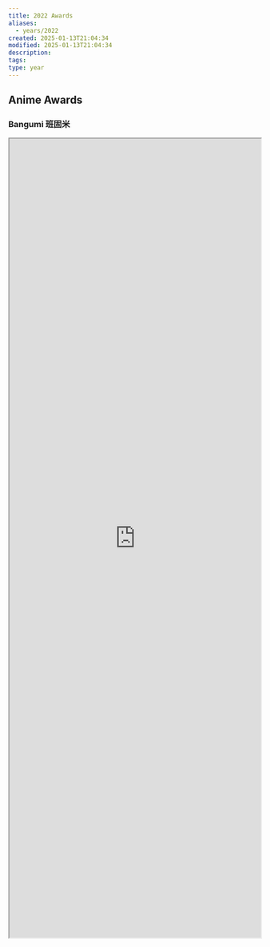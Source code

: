 ```yaml
---
title: 2022 Awards
aliases:
  - years/2022
created: 2025-01-13T21:04:34
modified: 2025-01-13T21:04:34
description: 
tags: 
type: year
---
```


## Anime Awards

### Bangumi 班固米

<iframe src='https://bgm.tv/award/2022' style='height:40vh;width:100%' class='iframe-radius' allow='fullscreen'/><center>via: <a href='https://bgm.tv/award/2022' target='_blank' class='external-link'>https://bgm.tv/award/2022</a></center>

### Animecorner

<iframe src='https://animecorner.me/2022-anime-of-the-year-awards-winners/' style='height:40vh;width:100%' class='iframe-radius' allow='fullscreen'/><center>via: <a href='https://animecorner.me/2022-anime-of-the-year-awards-winners/' target='_blank' class='external-link'>https://animecorner.me/2022-anime-of-the-year-awards-winners/</a></center>

## Game Awards

### Steam

<iframe src='https://store.steampowered.com/steamawards/2022?l=schinese' style='height:40vh;width:100%' class='iframe-radius' allow='fullscreen'/><center>via: <a href='https://store.steampowered.com/steamawards/2022?l=schinese' target='_blank' class='external-link'>https://store.steampowered.com/steamawards/2022?l=schinese</a></center>

### TGA

<iframe src='https://thegameawards.com/rewind/year-2022' style='height:40vh;width:100%' class='iframe-radius' allow='fullscreen'/><center>via: <a href='https://thegameawards.com/rewind/year-2022' target='_blank' class='external-link'>https://thegameawards.com/rewind/year-2022</a></center>

### Metacritic

<iframe src='https://www.metacritic.com/browse/games/score/metascore/year/all/filtered?view=detailed&sort=desc&year_selected=2022' style='height:40vh;width:100%' class='iframe-radius' allow='fullscreen'/><center>via: <a href='https://www.metacritic.com/browse/games/score/metascore/year/all/filtered?view=detailed&sort=desc&year_selected=2022' target='_blank' class='external-link'>https://www.metacritic.com/browse/games/score/metascore/year/all/filtered?view=detailed&sort=desc&year_selected=2022</a></center>

## Novel Awards

### Douban

<iframe src='https://book.douban.com/annual/2022' style='height:40vh;width:100%' class='iframe-radius' allow='fullscreen'/><center>via: <a href='https://book.douban.com/annual/2022' target='_blank' class='external-link'>https://book.douban.com/annual/2022</a></center>

## Movie Awards

### Douban

<iframe src='https://movie.douban.com/annual/2022' style='height:40vh;width:100%' class='iframe-radius' allow='fullscreen'/><center>via: <a href='https://movie.douban.com/annual/2022' target='_blank' class='external-link'>https://movie.douban.com/annual/2022</a></center>

### Academy

<iframe src='https://www.imdb.com/event/ev0000003/2022/1/' style='height:40vh;width:100%' class='iframe-radius' allow='fullscreen'/><center>via: <a href='https://www.imdb.com/event/ev0000003/2022/1/' target='_blank' class='external-link'>https://www.imdb.com/event/ev0000003/2022/1/</a></center>

## Music Awards

### Douban

<iframe src='https://music.douban.com/annual/2022' style='height:40vh;width:100%' class='iframe-radius' allow='fullscreen'/><center>via: <a href='https://music.douban.com/annual/2022' target='_blank' class='external-link'>https://music.douban.com/annual/2022</a></center>

## Coding Awards

### Product Hunt

<iframe src=' https://www.producthunt.com/golden-kitty-awards/hall-of-fame?year=2022' style='height:40vh;width:100%' class='iframe-radius' allow='fullscreen'/><center>via: <a href=' https://www.producthunt.com/golden-kitty-awards/hall-of-fame?year=2022' target='_blank' class='external-link'> https://www.producthunt.com/golden-kitty-awards/hall-of-fame?year=2022</a></center>

## Mobile

### Apple Store

<iframe src='https://developer.apple.com/design/awards/2022' style='height:40vh;width:100%' class='iframe-radius' allow='fullscreen'/><center>via: <a href='https://developer.apple.com/design/awards/2022' target='_blank' class='external-link'>https://developer.apple.com/design/awards/2022</a></center>

### Google Play

<iframe src='https://play.google.com/store/apps/editorial?id=mc_bestof2022_xfn_fcp&hl=en' style='height:40vh;width:100%' class='iframe-radius' allow='fullscreen'/><center>via: <a href='https://play.google.com/store/apps/editorial?id=mc_bestof2022_xfn_fcp&hl=en' target='_blank' class='external-link'>https://play.google.com/store/apps/editorial?id=mc_bestof2022_xfn_fcp&hl=en</a></center>

## Hentai Awards #nsfw

### Moe Game

<iframe src='https://moe-gameaward.com/prize/2022' style='height:40vh;width:100%' class='iframe-radius' allow='fullscreen'/><center>via: <a href='https://moe-gameaward.com/prize/2022' target='_blank' class='external-link'>https://moe-gameaward.com/prize/2022</a></center>

###  DLsite Game Sale Ranking

<iframe src='https://www.dlsite.com/maniax/ranking/year?year=2022&sort=sale&category=game' style='height:40vh;width:100%' class='iframe-radius' allow='fullscreen'/><center>via: <a href='https://www.dlsite.com/maniax/ranking/year?year=2022&sort=sale&category=game' target='_blank' class='external-link'>https://www.dlsite.com/maniax/ranking/year?year=2022&sort=sale&category=game</a></center>

### DLsite Voice Sale Ranking

<iframe src='https://www.dlsite.com/maniax/ranking/year?year=2022&sort=sale&category=voice' style='height:40vh;width:100%' class='iframe-radius' allow='fullscreen'/><center>via: <a href='https://www.dlsite.com/maniax/ranking/year?year=2022&sort=sale&category=voice' target='_blank' class='external-link'>https://www.dlsite.com/maniax/ranking/year?year=2022&sort=sale&category=voice</a></center>

### DLsite Comic Sale Ranking

<iframe src='https://www.dlsite.com/maniax/ranking/year?year=2022&sort=sale&category=comic' style='height:40vh;width:100%' class='iframe-radius' allow='fullscreen'/><center>via: <a href='https://www.dlsite.com/maniax/ranking/year?year=2022&sort=sale&category=comic' target='_blank' class='external-link'>https://www.dlsite.com/maniax/ranking/year?year=2022&sort=sale&category=comic</a></center>

